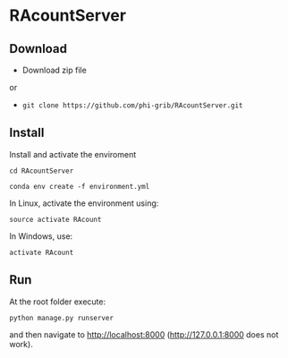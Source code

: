 # RAcountServer

## Download

- Download zip file 

or 

- `git clone https://github.com/phi-grib/RAcountServer.git`


## Install

Install and activate the enviroment

`cd RAcountServer`

`conda env create -f environment.yml`

In Linux, activate the environment using:

`source activate RAcount`

In Windows, use:

`activate RAcount`

## Run
At the root folder execute:

`python manage.py runserver`

and then navigate to <http://localhost:8000>
(http://127.0.0.1:8000 does not work).
